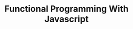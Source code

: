 ---
layout: article
title: Functional Programming With Javascript
mode: immersive
header:
  theme: default
article_header:
  type: overlay
  theme: default
  background_color: '#203028'
  background_image:
    gradient: 'linear-gradient(135deg, rgba(34, 139, 87 , .4), rgba(139, 34, 139, .4))'
    src: /docs/assets/images/cover3.jpg
---